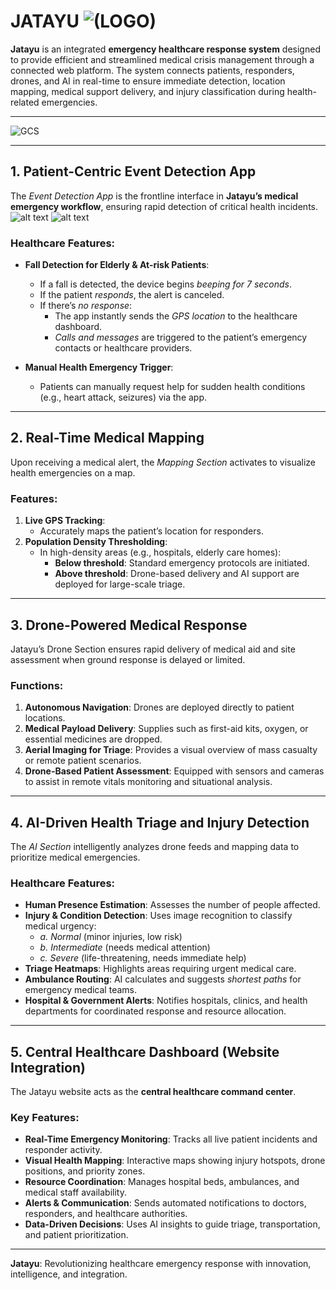 # JATAYU ![(LOGO)](images/image.png)

**Jatayu** is an integrated **emergency healthcare response system** designed to provide efficient and streamlined medical crisis management through a connected web platform. The system connects patients, responders, drones, and AI in real-time to ensure immediate detection, location mapping, medical support delivery, and injury classification during health-related emergencies.

---

![GCS](images/image-1.png)

---

## 1. Patient-Centric Event Detection App

The *Event Detection App* is the frontline interface in **Jatayu’s medical emergency workflow**, ensuring rapid detection of critical health incidents.  
![alt text](images/image-2.png) ![alt text](images/image-3.png)

### Healthcare Features:
- **Fall Detection for Elderly & At-risk Patients**:
  - If a fall is detected, the device begins *beeping for 7 seconds*.
  - If the patient *responds*, the alert is canceled.
  - If there’s *no response*:
    - The app instantly sends the *GPS location* to the healthcare dashboard.
    - *Calls and messages* are triggered to the patient’s emergency contacts or healthcare providers.

- **Manual Health Emergency Trigger**:
  - Patients can manually request help for sudden health conditions (e.g., heart attack, seizures) via the app.

---

## 2. Real-Time Medical Mapping

Upon receiving a medical alert, the *Mapping Section* activates to visualize health emergencies on a map.

### Features:
1. **Live GPS Tracking**:
   - Accurately maps the patient’s location for responders.
2. **Population Density Thresholding**:
   - In high-density areas (e.g., hospitals, elderly care homes):
     - **Below threshold**: Standard emergency protocols are initiated.
     - **Above threshold**: Drone-based delivery and AI support are deployed for large-scale triage.

---

## 3. Drone-Powered Medical Response

Jatayu’s Drone Section ensures rapid delivery of medical aid and site assessment when ground response is delayed or limited.

### Functions:
1. **Autonomous Navigation**: Drones are deployed directly to patient locations.
2. **Medical Payload Delivery**: Supplies such as first-aid kits, oxygen, or essential medicines are dropped.
3. **Aerial Imaging for Triage**: Provides a visual overview of mass casualty or remote patient scenarios.
4. **Drone-Based Patient Assessment**: Equipped with sensors and cameras to assist in remote vitals monitoring and situational analysis.

---

## 4. AI-Driven Health Triage and Injury Detection

The *AI Section* intelligently analyzes drone feeds and mapping data to prioritize medical emergencies.

### Healthcare Features:
- **Human Presence Estimation**: Assesses the number of people affected.
- **Injury & Condition Detection**: Uses image recognition to classify medical urgency:
  - *a. Normal* (minor injuries, low risk)
  - *b. Intermediate* (needs medical attention)
  - *c. Severe* (life-threatening, needs immediate help)
- **Triage Heatmaps**: Highlights areas requiring urgent medical care.
- **Ambulance Routing**: AI calculates and suggests *shortest paths* for emergency medical teams.
- **Hospital & Government Alerts**: Notifies hospitals, clinics, and health departments for coordinated response and resource allocation.

---

## 5. Central Healthcare Dashboard (Website Integration)

The Jatayu website acts as the **central healthcare command center**.

### Key Features:
- **Real-Time Emergency Monitoring**: Tracks all live patient incidents and responder activity.
- **Visual Health Mapping**: Interactive maps showing injury hotspots, drone positions, and priority zones.
- **Resource Coordination**: Manages hospital beds, ambulances, and medical staff availability.
- **Alerts & Communication**: Sends automated notifications to doctors, responders, and healthcare authorities.
- **Data-Driven Decisions**: Uses AI insights to guide triage, transportation, and patient prioritization.

---

**Jatayu**: Revolutionizing healthcare emergency response with innovation, intelligence, and integration.
